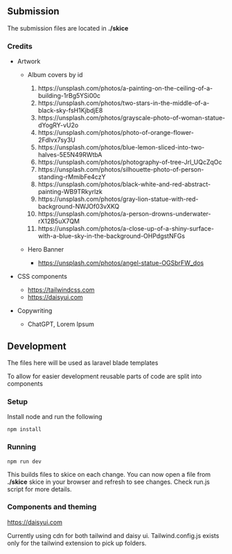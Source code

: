 ## Submission

The submission files are located in <strong>./skice</strong>

### Credits

- Artwork

    - Album covers by id
        <ol>
        <li>https://unsplash.com/photos/a-painting-on-the-ceiling-of-a-building-1rBg5YSi00c</li>
        <li> https://unsplash.com/photos/two-stars-in-the-middle-of-a-black-sky-fsH1KjbdjE8</li>
        <li> https://unsplash.com/photos/grayscale-photo-of-woman-statue-dYogRY-vU2o</li>
        <li> https://unsplash.com/photos/photo-of-orange-flower-2FdIvx7sy3U</li>
        <li> https://unsplash.com/photos/blue-lemon-sliced-into-two-halves-5E5N49RWtbA</li>
        <li> https://unsplash.com/photos/photography-of-tree-Jrl_UQcZqOc</li>
        <li> https://unsplash.com/photos/silhouette-photo-of-person-standing-rMmibFe4czY</li>
        <li> https://unsplash.com/photos/black-white-and-red-abstract-painting-WB9TRkyrlzk</li>
        <li> https://unsplash.com/photos/gray-lion-statue-with-red-background-NWJOf03vXKQ</li>
        <li> https://unsplash.com/photos/a-person-drowns-underwater-rX12B5uX7QM</li>
        <li> https://unsplash.com/photos/a-close-up-of-a-shiny-surface-with-a-blue-sky-in-the-background-OHPdgstNFGs</li>
        </ol>

    - Hero Banner
        - https://unsplash.com/photos/angel-statue-OGSbrFW_dos

- CSS components

    - https://tailwindcss.com
    - https://daisyui.com

- Copywriting
    - ChatGPT, Lorem Ipsum

## Development

The files here will be used as laravel blade templates

To allow for easier development reusable parts of code are split into components

### Setup

Install node and run the following

```
npm install
```

### Running

```
npm run dev
```

This builds files to skice on each change. You can now open a file from <strong>./skice</strong> skice in your browser and refresh to see changes. Check run.js script for more details.

### Components and theming

https://daisyui.com

Currently using cdn for both tailwind and daisy ui.
Tailwind.config.js exists only for the tailwind extension to pick up folders.
